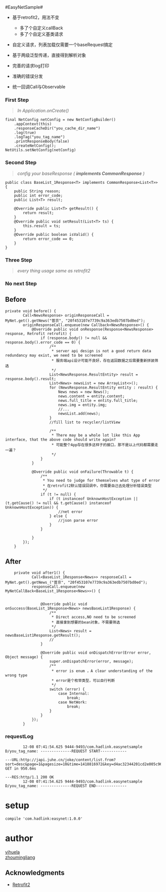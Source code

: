 #EasyNetSample#

* 基于retrofit2，用法不变

    * 多了个自定义callBack
    * 多了个自定义基类请求
    
* 自定义请求，列表加载仅需要一个baseRequest搞定
* 基于两级泛型传递，直接得到解析对象
* 完善的请求log打印
* 准确的错误分发
* 统一回调Call与Observable



### First Step ###
> *In Application.onCreate()*
    
    
    final NetConfig netConfig = new NetConfigBuilder()
        .appContext(this)
        .responseCacheDir("you_cache_dir_name")
        .log(true)
        .logTag("you_tag_name")
        .printResponseBody(false)
        .createNetConfig();
    NetUtils.setNetConfig(netConfig)
    
### Second Step ###
> *config your baseResponse ( **implements CommonResponse** )*

    public class BaseList_1Response<T> implements CommonResponse<List<T>> {
        public String reason;
        public int error_code;
        public List<T> result;
    
        @Override public List<T> getResult() {
            return result;
        }
        @Override public void setResult(List<T> ts) {
            this.result = ts;
        }
        @Override public boolean isValid() {
            return error_code == 0;
        }
    }

### Three Step ###
> *every thing usage same as retrofit2*

### No next Step ###
## Before ##
   

    private void before() {
            Call<NewsResponse> originResponseCall = MyNet.get().getNews("普京", "20f453107e7739c9a363edb7507bd0ed");
            originResponseCall.enqueue(new Callback<NewsResponse>() {
                @Override public void onResponse(Response<NewsResponse> response, Retrofit retrofit) {
                    if (response.body() != null && response.body().error_code == 0) {
                        /**
                         * server api design is not a good return data redundancy may exist, we need to be screened
                         * 服务端api设计可能不良好，存在返回数据之后需要重新拼装筛选
                         */
                        List<NewsResponse.ResultEntity> result = response.body().result;
                        List<News> newsList = new ArrayList<>();
                        for (NewsResponse.ResultEntity entity : result) {
                            News news = new News();
                            news.content = entity.content;
                            news.full_title = entity.full_title;
                            news.img = entity.img;
                            //...
                            newsList.add(news);
                        }
                        //fill list to recycler/listView
    
                        /**
                         * There may be a whole lot like this App interface, that the above code should write again?
                         * 可能整个App存在很多这样子的接口，那不是以上代码都需要走一遍？
                         */
                    }
                }
    
                @Override public void onFailure(Throwable t) {
                    /**
                     * You need to judge for themselves what type of error
                     * 在retrofit2默认错误回调中，你需要自己去处理分析错误类型
                     */
                    if (t != null) {
                        if (t instanceof UnknownHostException || (t.getCause() != null && t.getCause() instanceof UnknownHostException)) {
                            //net error
                        } else {
                            //json parse error
                        }
                    }
    
                }
            });
        }

## After ##
        private void after1() {
                Call<BaseList_1Response<News>> responseCall = MyNet.get().getNews_("普京", "20f453107e7739c9a363edb7507bd0ed");
                responseCall.enqueue(new MyNetCallBack<BaseList_1Response<News>>() {
        
        
                    @Override public void onSuccess(BaseList_1Response<News> newsBaseList1Response) {
                        /**
                         * Direct access,NO need to be screened
                         * 直接拿到想要的bean对象，不需要筛选
                         */
                        List<News> result = newsBaseList1Response.getResult();
                        //
                    }
        
                    @Override public void onDispatchError(Error error, Object message) {
                        super.onDispatchError(error, message);
                        /**
                         * error is enum ，A clear understanding of the wrong type
                         * error是个枚举类型，可以自行判断
                         */
                        switch (error) {
                            case Internal:
                                break;
                            case NetWork:
                                break;
                        }
                    }
                });
            }
            
### requestLog ###
            12-08 07:41:54.625 9444-9493/com.hadlink.easynetsample D/you_tag_name: --------------REQUEST START------------
                                                                                   ---URL:http://japi.juhe.cn/joke/content/list.from?sort=desc&page=1&pagesize=10&time=1418816972&key=d4ac32344201cd2e005c966e08271702 GET in 950.6ms
                                                                                   ---RES:http/1.1 200 OK
            12-08 07:41:54.625 9444-9493/com.hadlink.easynetsample D/you_tag_name: --------------REQUEST END--------------
# setup

    compile 'com.hadlink:easynet:1.0.0'
    
# author

[vihuela](https://github.com/vihuela)  
[zhoumingliang](https://github.com/zhoumingliang)  

## Acknowledgments

 - [Retrofit2](http://square.github.io/retrofit) 
    
